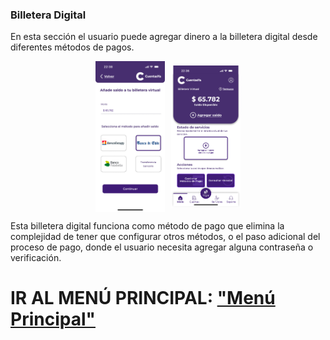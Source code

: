 ### Billetera Digital  

En esta sección el usuario puede agregar dinero a la billetera digital desde diferentes métodos de pagos.

<div style="display: flex; gap: 10px; justify-content: center; align-items: center; flex-wrap: wrap;">
  <img src="../Images/CuentasYA-11.png" alt="Wireframe 1" style="width: 22%; height: auto;">
  <img src="../Images/CuentasYA-12.png" alt="Wireframe 1" style="width: 22%; height: auto;">
</div>

Esta billetera digital funciona como método de pago que elimina la complejidad de tener que configurar otros métodos, o el paso adicional del proceso de pago, donde el usuario necesita agregar alguna contraseña o verificación.

# IR AL MENÚ PRINCIPAL: ["Menú Principal"](../Explanation-ES/02.Menu.md)
